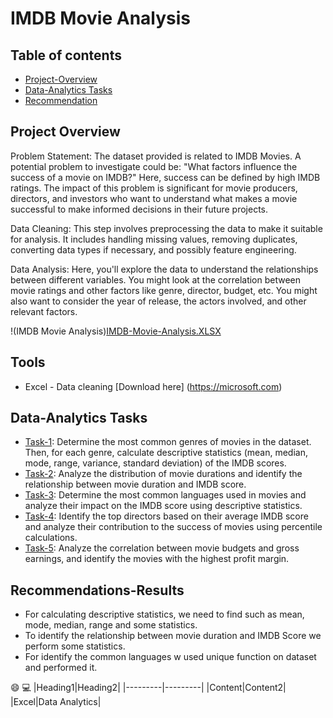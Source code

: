 # IMDB Movie Analysis

## Table of contents
- [Project-Overview](Project-Overview)
- [Data-Analytics Tasks](Data-Analysis-Tasks)
- [Recommendation](Recommendation)

## Project Overview
Problem Statement: The dataset provided is related to IMDB Movies. A potential problem to investigate could be: "What factors influence the success of a movie on IMDB?" Here, success can be defined by high IMDB ratings. The impact of this problem is significant for movie producers, directors, and investors who want to understand what makes a movie successful to make informed decisions in their future projects.

Data Cleaning: This step involves preprocessing the data to make it suitable for analysis. It includes handling missing values, removing duplicates, converting data types if necessary, and possibly feature engineering.

Data Analysis: Here, you'll explore the data to understand the relationships between different variables. You might look at the correlation between movie ratings and other factors like genre, director, budget, etc. You might also want to consider the year of release, the actors involved, and other relevant factors.

!(IMDB Movie Analysis)[IMDB-Movie-Analysis.XLSX](https://github.com/MadisettySurekha/IMDB-Movie-Analysis/new/main?filename=README.md)

## Tools
- Excel - Data cleaning
    [Download here] (https://microsoft.com)

## Data-Analytics Tasks
- [Task-1](Task-1): Determine the most common genres of movies in the dataset. Then, for each genre, calculate descriptive statistics (mean, median, mode, range, variance, standard deviation) of the IMDB scores.
- [Task-2](Task-2): Analyze the distribution of movie durations and identify the relationship between movie duration and IMDB score.
- [Task-3](Task-3): Determine the most common languages used in movies and analyze their impact on the IMDB score using descriptive statistics.
- [Task-4](Task-4): Identify the top directors based on their average IMDB score and analyze their contribution to the success of movies using percentile calculations.
- [Task-5](Task-5): Analyze the correlation between movie budgets and gross earnings, and identify the movies with the highest profit margin.

## Recommendations-Results
- For calculating descriptive statistics, we need to find such as mean, mode, median, range and some statistics.
- To identify the relationship between movie duration and IMDB Score we perform some statistics.
- For identify the common languages w used unique function on dataset and performed it.

😄
💻
|Heading1|Heading2|
|---------|---------|
|Content|Content2|
|Excel|Data Analytics|
